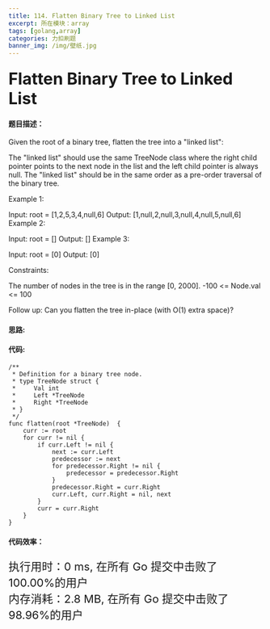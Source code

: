 ```yaml
---
title: 114. Flatten Binary Tree to Linked List
excerpt: 所在模块：array
tags: [golang,array]
categories: 力扣刷题
banner_img: /img/壁纸.jpg
---
```


### <font size=6px>Flatten Binary Tree to Linked List</font>

#### 题目描述：

Given the root of a binary tree, flatten the tree into a "linked list":

The "linked list" should use the same TreeNode class where the right child pointer points to the next node in the list and the left child pointer is always null.
The "linked list" should be in the same order as a pre-order traversal of the binary tree.


Example 1:


Input: root = [1,2,5,3,4,null,6]
Output: [1,null,2,null,3,null,4,null,5,null,6]
Example 2:

Input: root = []
Output: []
Example 3:

Input: root = [0]
Output: [0]


Constraints:

The number of nodes in the tree is in the range [0, 2000].
-100 <= Node.val <= 100


Follow up: Can you flatten the tree in-place (with O(1) extra space)?

#### 思路:



#### 代码:

```golang
/**
 * Definition for a binary tree node.
 * type TreeNode struct {
 *     Val int
 *     Left *TreeNode
 *     Right *TreeNode
 * }
 */
func flatten(root *TreeNode)  {
    curr := root
    for curr != nil {
        if curr.Left != nil {
            next := curr.Left
            predecessor := next
            for predecessor.Right != nil {
                predecessor = predecessor.Right
            }
            predecessor.Right = curr.Right
            curr.Left, curr.Right = nil, next
        }
        curr = curr.Right
    }
}

```

#### 代码效率：

<p class="note note-primary"; style="font-size:22px">
   执行用时：0 ms, 在所有 Go 提交中击败了100.00%的用户<br>
   内存消耗：2.8 MB, 在所有 Go 提交中击败了98.96%的用户
</p>

